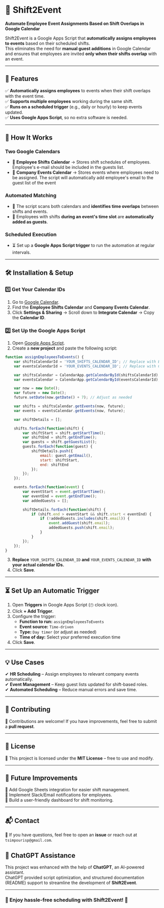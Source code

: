 # 🚀 Shift2Event  
**Automate Employee Event Assignments Based on Shift Overlaps in Google Calendar**  

Shift2Event is a Google Apps Script that **automatically assigns employees to events** based on their scheduled shifts.  
This eliminates the need for **manual guest additions** in Google Calendar and ensures that employees are invited **only when their shifts overlap** with an event.  

---

## 🚀 Features  
✅ **Automatically assigns employees** to events when their shift overlaps with the event time.  
✅ **Supports multiple employees** working during the same shift.  
✅ **Runs on a scheduled trigger** (e.g., daily or hourly) to keep events updated.  
✅ **Uses Google Apps Script**, so no extra software is needed.  

---

## 📌 How It Works  

### **Two Google Calendars**
- 🏢 **Employee Shifts Calendar** → Stores shift schedules of employees. Employee's e-mail should be included in the guests list.
- 📅 **Company Events Calendar** → Stores events where employees need to be assigned. The script will automatically add employee's email to the guest list of the event

### **Automated Matching**
- 🔄 The script scans both calendars and **identifies time overlaps** between shifts and events.  
- 👥 Employees with shifts **during an event's time slot** are **automatically added as guests**.  

### **Scheduled Execution**
- ⏳ Set up a **Google Apps Script trigger** to run the automation at regular intervals.  

---

## 🛠️ Installation & Setup  

### **1️⃣ Get Your Calendar IDs**  
1. Go to [Google Calendar](https://calendar.google.com/).  
2. Find the **Employee Shifts Calendar** and **Company Events Calendar**.  
3. Click **Settings & Sharing** → Scroll down to **Integrate Calendar** → Copy the **Calendar ID**.  

### **2️⃣ Set Up the Google Apps Script**  
1. Open [Google Apps Script](https://script.google.com/).  
2. Create a **new project** and paste the following script:  

```javascript
function assignEmployeesToEvents() {
    var shiftsCalendarId = 'YOUR_SHIFTS_CALENDAR_ID'; // Replace with Employee Shifts Calendar ID
    var eventsCalendarId = 'YOUR_EVENTS_CALENDAR_ID'; // Replace with Company Events Calendar ID

    var shiftsCalendar = CalendarApp.getCalendarById(shiftsCalendarId);
    var eventsCalendar = CalendarApp.getCalendarById(eventsCalendarId);

    var now = new Date();
    var future = new Date();
    future.setDate(now.getDate() + 7); // Adjust as needed

    var shifts = shiftsCalendar.getEvents(now, future);
    var events = eventsCalendar.getEvents(now, future);

    var shiftDetails = [];

    shifts.forEach(function(shift) {
        var shiftStart = shift.getStartTime();
        var shiftEnd = shift.getEndTime();
        var guests = shift.getGuestList();
        guests.forEach(function(guest) {
            shiftDetails.push({
                email: guest.getEmail(),
                start: shiftStart,
                end: shiftEnd
            });
        });
    });

    events.forEach(function(event) {
        var eventStart = event.getStartTime();
        var eventEnd = event.getEndTime();
        var addedGuests = [];

        shiftDetails.forEach(function(shift) {
            if (shift.end > eventStart && shift.start < eventEnd) {
                if (!addedGuests.includes(shift.email)) {
                    event.addGuest(shift.email);
                    addedGuests.push(shift.email);
                }
            }
        });
    });
}
```
3. **Replace** `YOUR_SHIFTS_CALENDAR_ID` **and** `YOUR_EVENTS_CALENDAR_ID` **with your actual calendar IDs.**  
4. Click **Save**.  

---

## ⏳ Set Up an Automatic Trigger  

1. Open **Triggers** in Google Apps Script (`🕒` clock icon).  
2. Click **+ Add Trigger**.  
3. Configure the trigger:  
   - **Function to run:** `assignEmployeesToEvents`  
   - **Event source:** `Time-driven`  
   - **Type:** `Day timer` (or adjust as needed)  
   - **Time of day:** Select your preferred execution time  
4. Click **Save**.   

---

## 💡 Use Cases  
✔ **HR Scheduling** – Assign employees to relevant company events automatically.  
✔ **Event Management** – Keep guest lists updated for shift-based roles.  
✔ **Automated Scheduling** – Reduce manual errors and save time.  

---

## 🤝 Contributing  
🙌 Contributions are welcome! If you have improvements, feel free to submit a **pull request**.  

---

## 📜 License  
📝 This project is licensed under the **MIT License** – free to use and modify.  

---

## 🚀 Future Improvements  
🔹 Add Google Sheets integration for easier shift management.  
🔹 Implement Slack/Email notifications for employees.  
🔹 Build a user-friendly dashboard for shift monitoring.  

---

## 📬 Contact  
📧 If you have questions, feel free to open an **issue** or reach out at `tsimpourisp@gmail.com`.  

## 🤖 ChatGPT Assistance  
This project was enhanced with the help of **ChatGPT**, an AI-powered assistant.  
ChatGPT provided script optimization, and structured documentation (README) support to streamline the development of **Shift2Event**.  

---

### **🚀 Enjoy hassle-free scheduling with Shift2Event!** 🎉
